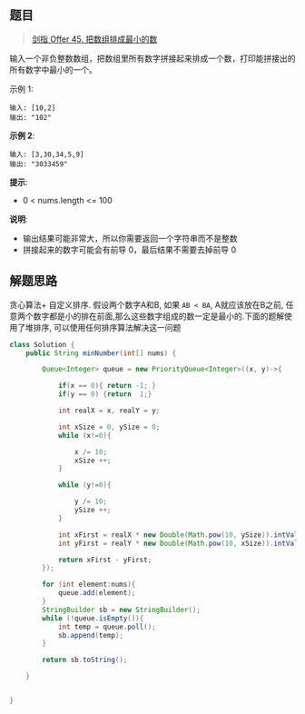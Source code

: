 ## 题目

> [剑指 Offer 45. 把数组排成最小的数](https://leetcode-cn.com/problems/ba-shu-zu-pai-cheng-zui-xiao-de-shu-lcof/)

输入一个非负整数数组，把数组里所有数字拼接起来排成一个数，打印能拼接出的所有数字中最小的一个。

示例 1:

```text
输入: [10,2]
输出: "102"
```

**示例 2**:

```text
输入: [3,30,34,5,9]
输出: "3033459"
```

**提示**:

* 0 < nums.length <= 100

**说明**:

* 输出结果可能非常大，所以你需要返回一个字符串而不是整数
* 拼接起来的数字可能会有前导 0，最后结果不需要去掉前导 0

## 解题思路

贪心算法+ 自定义排序. 假设两个数字A和B, 如果 `AB < BA`, A就应该放在B之前, 任意两个数字都是小的排在前面,那么这些数字组成的数一定是最小的.下面的题解使用了堆排序, 可以使用任何排序算法解决这一问题

```java
class Solution {
    public String minNumber(int[] nums) {

        Queue<Integer> queue = new PriorityQueue<Integer>((x, y)->{

            if(x == 0){ return -1; }
            if(y == 0) {return  1;}

            int realX = x, realY = y;

            int xSize = 0, ySize = 0;
            while (x!=0){

                x /= 10;
                xSize ++;
            }

            while (y!=0){

                y /= 10;
                ySize ++;
            }

            int xFirst = realX * new Double(Math.pow(10, ySize)).intValue() + realY;
            int yFirst = realY * new Double(Math.pow(10, xSize)).intValue() + realX;

            return xFirst - yFirst;
        });

        for (int element:nums){
            queue.add(element);
        }
        StringBuilder sb = new StringBuilder();
        while (!queue.isEmpty()){
            int temp = queue.poll();
            sb.append(temp);
        }

        return sb.toString();

    }


}
```





